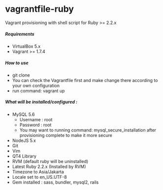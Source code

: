 # vagrantfile-ruby
Vagrant provisioning with shell script for Ruby >= 2.2.x

##### Requirements
  * VirtualBox 5.x
  * Vagrant >= 1.7.4

##### How to use
  * git clone
  * You can check the Vagrantfile first and make change there according to your own configuration
  * run command: vagrant up 

##### What will be installed/configured :
  * MySQL 5.6
    * Username : root
    * Password : root
    * You may want to running command: mysql_secure_installation after provisioning complete to make it more secure
  * NodeJS 5.x
  * Git
  * Vim
  * QT4 Library
  * RVM (default ruby will be uninstalled)
  * Latest Ruby 2.2.x (Installed by RVM)
  * Timezone to Asia/Jakarta
  * Locale set to en_US.UTF-8
  * Gem installed : sass, bundler, mysql2, rails

